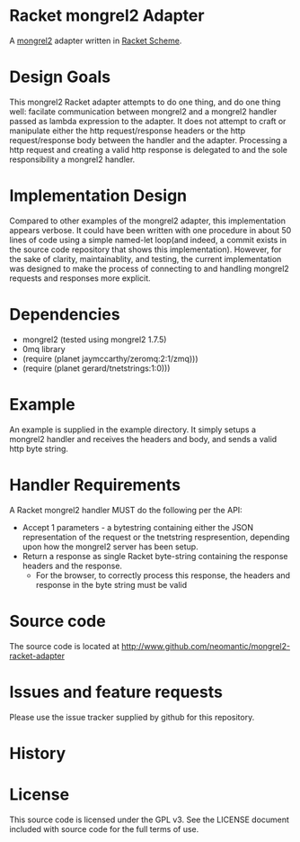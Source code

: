 # Racket mongrel2 Adapter

A [mongrel2](http://mongrel2.org) adapter written in [Racket Scheme](http://racket-lang.org/).

# Design Goals
This mongrel2 Racket adapter attempts to do one thing, and do one thing well:
facilate communication between mongrel2 and a mongrel2 handler passed as
lambda expression to the adapter.  It does not attempt to craft or manipulate
either the http request/response headers or the http request/response body between
the handler and the adapter.  Processing a http request and creating a valid
http response is delegated to and the sole responsibility a mongrel2 handler.

# Implementation Design
Compared to other examples of the mongrel2 adapter, this implementation appears
verbose.  It could have been written with one procedure in about 50 lines of
code using a simple named-let loop(and indeed, a commit exists in the source code repository
that shows this implementation).  However, for the sake of clarity, maintainablity, and
testing, the current implementation was designed to make the process of connecting
to and handling mongrel2 requests and responses more explicit.

# Dependencies
* mongrel2 (tested using mongrel2 1.7.5)
* 0mq library
* (require (planet jaymccarthy/zeromq:2:1/zmq)))
* (require (planet gerard/tnetstrings:1:0)))

# Example
An example is supplied in the example directory.  It simply setups
a mongrel2 handler and receives the headers and body, and sends a valid http byte string.

# Handler Requirements
A Racket mongrel2 handler MUST do the following per the API:
* Accept 1 parameters - a bytestring containing either the JSON representation of the request
  or the tnetstring respresention, depending upon how the mongrel2 server has been setup.
* Return a response as single Racket byte-string containing the response headers and the response.
  - For the browser, to correctly process this response, the headers and response in the byte string must be valid

# Source code
The source code is located at http://www.github.com/neomantic/mongrel2-racket-adapter

# Issues and feature requests
Please use the issue tracker supplied by github for this repository.

# History

# License
This source code is licensed under the GPL v3. See the LICENSE document included
with source code for the full terms of use.
